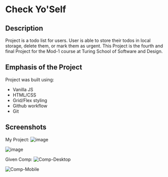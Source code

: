 # Check Yo'Self

## Description

Project is a todo list for users. User is able to store their todos in local storage, delete them, or mark them as urgent.
This Project is the fourth and final Project for the Mod-1 course at Turing School of Software and Design.

## Emphasis of the Project
Project was built using:

- Vanilla JS
- HTML/CSS
- Grid/Flex styling
- Github workflow
- Git

## Screenshots
My Project:
 ![image](https://user-images.githubusercontent.com/24511130/58931229-23256c80-871c-11e9-8cfd-b1f8f80ebc19.png)

![image](https://user-images.githubusercontent.com/24511130/58931166-dcd00d80-871b-11e9-8241-3978ae1ae6a4.png)

Given Comp:
 ![Comp-Desktop](https://user-images.githubusercontent.com/19739235/58907871-5dffb400-86cc-11e9-8231-e9d919f6cb98.jpg)

![Comp-Mobile](https://user-images.githubusercontent.com/19739235/58915570-898b9a00-86de-11e9-9fd1-6324c2f030a2.jpg)



